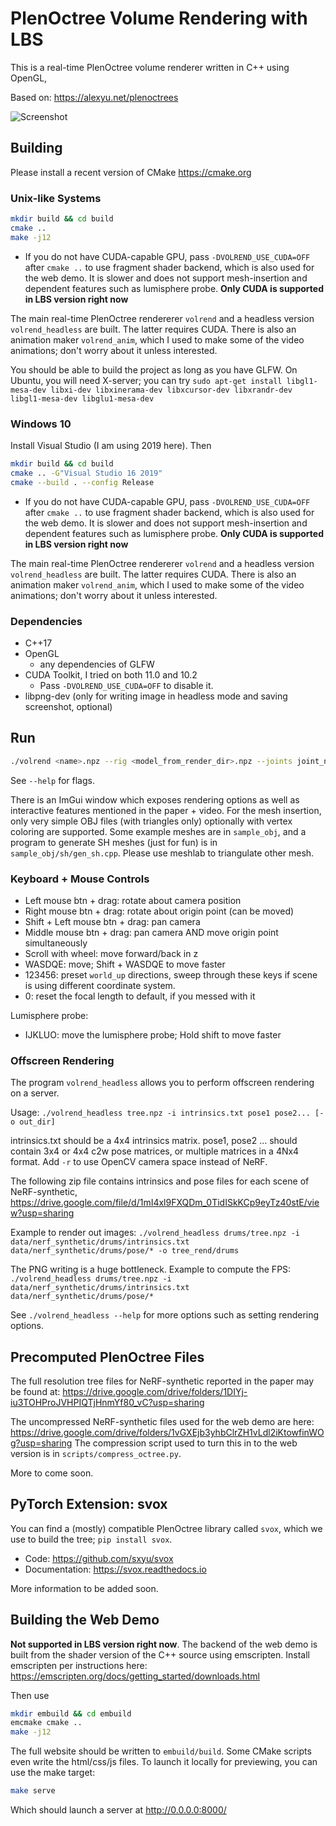 # PlenOctree Volume Rendering with LBS

This is a real-time PlenOctree volume renderer written in C++ using OpenGL,

Based on: https://alexyu.net/plenoctrees

![Screenshot]()

## Building
Please install a recent version of CMake <https://cmake.org>

### Unix-like Systems
```sh
mkdir build && cd build
cmake ..
make -j12
```

- If you do not have CUDA-capable GPU, pass `-DVOLREND_USE_CUDA=OFF` after `cmake ..` to use fragment shader backend, which is also used for the web demo.
  It is slower and does not support mesh-insertion and dependent features such as lumisphere probe.
   **Only CUDA is supported in LBS version right now**

The main real-time PlenOctree rendererer `volrend` and a headless version `volrend_headless` are built. The latter requires CUDA.
There is also an animation maker `volrend_anim`, which I used to make some of the video animations; don't worry about it unless interested.

You should be able to build the project as long as you have GLFW.
On Ubuntu, you will need X-server; you can try
`sudo apt-get install libgl1-mesa-dev libxi-dev libxinerama-dev libxcursor-dev libxrandr-dev libgl1-mesa-dev libglu1-mesa-dev`

### Windows 10
Install Visual Studio (I am using 2019 here). Then
```sh
mkdir build && cd build
cmake .. -G"Visual Studio 16 2019"
cmake --build . --config Release
```
- If you do not have CUDA-capable GPU, pass `-DVOLREND_USE_CUDA=OFF` after `cmake ..` to use fragment shader backend, which is also used for the web demo.
  It is slower and does not support mesh-insertion and dependent features such as lumisphere probe.
   **Only CUDA is supported in LBS version right now**

The main real-time PlenOctree rendererer `volrend` and a headless version `volrend_headless` are built. The latter requires CUDA.
There is also an animation maker `volrend_anim`, which I used to make some of the video animations; don't worry about it unless interested.

### Dependencies
- C++17
- OpenGL
    - any dependencies of GLFW
- CUDA Toolkit, I tried on both 11.0 and 10.2
    - Pass `-DVOLREND_USE_CUDA=OFF` to disable it.
- libpng-dev (only for writing image in headless mode and saving screenshot, optional)

## Run
```sh
./volrend <name>.npz --rig <model_from_render_dir>.npz --joints joint_names.txt
```
See `--help` for flags.

There is an ImGui window which exposes rendering options as well as interactive features mentioned in the paper + video.
For the mesh insertion, only very simple OBJ files (with triangles only) optionally with vertex coloring are supported. 
Some example meshes are in `sample_obj`, and a program to generate SH meshes (just for fun) is in `sample_obj/sh/gen_sh.cpp`.
Please use meshlab to triangulate other mesh.

### Keyboard + Mouse Controls
- Left mouse btn + drag: rotate about camera position
- Right mouse btn + drag: rotate about origin point (can be moved)
- Shift + Left mouse btn + drag: pan camera
- Middle mouse btn + drag: pan camera AND move origin point simultaneously
- Scroll with wheel: move forward/back in z
- WASDQE: move; Shift + WASDQE to move faster
- 123456: preset `world_up` directions, sweep through these keys if scene is using different coordinate system.
- 0: reset the focal length to default, if you messed with it

Lumisphere probe:
- IJKLUO: move the lumisphere probe; Hold shift to move faster


### Offscreen Rendering

The program `volrend_headless` allows you to perform offscreen rendering on a server.

Usage: `./volrend_headless tree.npz -i intrinsics.txt pose1 pose2... [-o out_dir]`

intrinsics.txt should be a 4x4 intrinsics matrix.
pose1, pose2 ... should contain 3x4 or 4x4 c2w pose matrices,
or multiple matrices in a 4Nx4 format.
Add `-r` to use OpenCV camera space instead of NeRF.

The following zip file contains intrinsics and pose files for each scene of NeRF-synthetic,
<https://drive.google.com/file/d/1mI4xl9FXQDm_0TidISkKCp9eyTz40stE/view?usp=sharing>

Example to render out images:
`./volrend_headless drums/tree.npz -i data/nerf_synthetic/drums/intrinsics.txt data/nerf_synthetic/drums/pose/* -o tree_rend/drums`

The PNG writing is a huge bottleneck. Example to compute the FPS:
`./volrend_headless drums/tree.npz -i data/nerf_synthetic/drums/intrinsics.txt data/nerf_synthetic/drums/pose/*`

See `./volrend_headless --help` for more options such as setting rendering options.

## Precomputed PlenOctree Files
The full resolution tree files for NeRF-synthetic reported in the paper may be found at:
<https://drive.google.com/drive/folders/1DIYj-iu3TOHProJVHPIQTjHnmYf80_vC?usp=sharing>

The uncompressed NeRF-synthetic files used for the web demo are here:
<https://drive.google.com/drive/folders/1vGXEjb3yhbClrZH1vLdl2iKtowfinWOg?usp=sharing>
The compression script used to turn this in to the web version is in `scripts/compress_octree.py`.

More to come soon.

## PyTorch Extension: svox 

You can find a (mostly) compatible PlenOctree library called `svox`, which we use to build the tree;
`pip install svox`.

- Code: <https://github.com/sxyu/svox>
- Documentation: <https://svox.readthedocs.io>

More information to be added soon.

## Building the Web Demo

**Not supported in LBS version right now**.
The backend of the web demo is built from the shader version of the C++ source using emscripten.
Install emscripten per instructions here:
https://emscripten.org/docs/getting_started/downloads.html

Then use
```sh
mkdir embuild && cd embuild
emcmake cmake ..
make -j12
```

The full website should be written to `embuild/build`.
Some CMake scripts even write the html/css/js files.
To launch it locally for previewing, you can use the make target:
```sh
make serve
```
Which should launch a server at http://0.0.0.0:8000/

